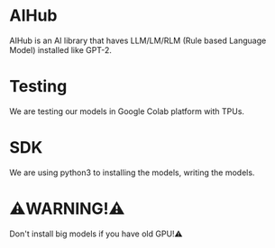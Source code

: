 # AIHub
AIHub is an AI library that haves LLM/LM/RLM (Rule based Language Model) installed like GPT-2.

# Testing
We are testing our models in Google Colab platform with TPUs.

# SDK
We are using python3 to installing the models, writing the models.

# ⚠️WARNING!⚠️
Don't install big models if you have old GPU!⚠️
